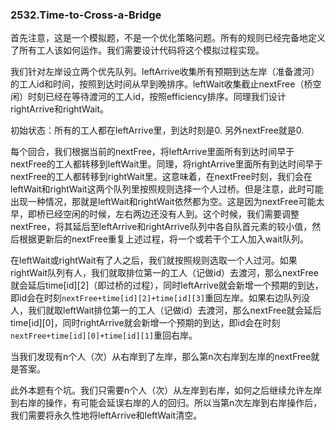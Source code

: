 ### 2532.Time-to-Cross-a-Bridge

首先注意，这是一个模拟题，不是一个优化策略问题。所有的规则已经完备地定义了所有工人该如何运作。我们需要设计代码将这个模拟过程实现。

我们针对左岸设立两个优先队列。leftArrive收集所有预期到达左岸（准备渡河）的工人id和时间，按照到达时间从早到晚排序。leftWait收集截止nextFree（桥空闲）时刻已经在等待渡河的工人id，按照efficiency排序。同理我们设计rightArrive和rightWait。

初始状态：所有的工人都在leftArrive里，到达时刻是0. 另外nextFree就是0.

每个回合，我们根据当前的nextFree，将leftArrive里面所有到达时间早于nextFree的工人都转移到leftWait里。同理，将rightArrive里面所有到达时间早于nextFree的工人都转移到rightWait里。这意味着，在nextFree时刻，我们会在leftWait和rightWait这两个队列里按照规则选择一个人过桥。但是注意，此时可能出现一种情况，那就是leftWait和rightWait依然都为空。这是因为nextFree可能太早，即桥已经空闲的时候，左右两边还没有人到。这个时候，我们需要调整nextFree，将其延后至leftArrive和rightArrive队列中各自队首元素的较小值，然后根据更新后的nextFree重复上述过程，将一个或若干个工人加入wait队列。

在leftWait或rightWait有了人之后，我们就按照规则选取一个人过河。如果rightWait队列有人，我们就取排位第一的工人（记做id）去渡河，那么nextFree就会延后time[id][2]（即过桥的过程），同时leftArrive就会新增一个预期的到达，即id会在时刻`nextFree+time[id][2]+time[id][3]`重回左岸。如果右边队列没人，我们就取leftWait排位第一的工人（记做id）去渡河，那么nextFree就会延后time[id][0]，同时rightArrive就会新增一个预期的到达，即id会在时刻`nextFree+time[id][0]+time[id][1]`重回右岸。

当我们发现有n个人（次）从右岸到了左岸，那么第n次右岸到左岸的nextFree就是答案。

此外本题有个坑。我们只需要n个人（次）从左岸到右岸，如何之后继续允许左岸到右岸的操作，有可能会延误右岸的人的回归。所以当第n次左岸到右岸操作后，我们需要将永久性地将leftArrive和leftWait清空。
